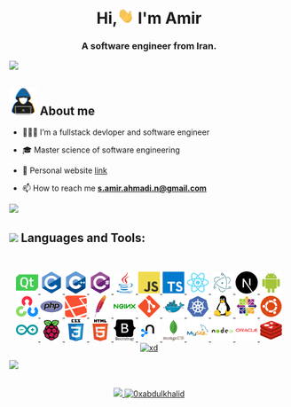 <h1 align="center">Hi,<img src="https://raw.githubusercontent.com/c0mm4nDer/c0mm4nDer/master/gifs/Hi.gif" width="30px" /> I'm Amir</h1>
<h3 align="center">A software engineer from Iran.</h3>
<img src="https://user-images.githubusercontent.com/73097560/115834477-dbab4500-a447-11eb-908a-139a6edaec5c.gif">

## <picture><img src = "https://raw.githubusercontent.com/c0mm4nDer/c0mm4nDer/master/gifs/about_me.gif" width = 50px></picture> **About me**


- 👨🏽‍💻 I’m a fullstack devloper and software engineer

- 🎓 Master science of software engineering

- 🔗 Personal website [link](https://itium.ir)

- 📫 How to reach me **s.amir.ahmadi.n@gmail.com**

<img src="https://user-images.githubusercontent.com/73097560/115834477-dbab4500-a447-11eb-908a-139a6edaec5c.gif"><br>

## <img src="https://media2.giphy.com/media/QssGEmpkyEOhBCb7e1/giphy.gif?cid=ecf05e47a0n3gi1bfqntqmob8g9aid1oyj2wr3ds3mg700bl&rid=giphy.gif" width ="25"><b  style="padding-bottom: 1px"> Languages and Tools:</b>
<br>


<p align="center"> 
<a href="https://www.qt.io/" target="_blank"> <img src="https://raw.githubusercontent.com/devicons/devicon/master/icons/qt/qt-original.svg" alt="c" width="40" height="40"/> </a>
<a href="https://www.cprogramming.com/" target="_blank"> <img src="https://raw.githubusercontent.com/devicons/devicon/master/icons/c/c-original.svg" alt="c" width="40" height="40"/> </a> <a href="https://www.w3schools.com/cpp/" target="_blank"> <img src="https://raw.githubusercontent.com/devicons/devicon/master/icons/cplusplus/cplusplus-original.svg" alt="cplusplus" width="40" height="40"/> <a href="https://dotnet.microsoft.com/en-us/languages/csharp" target="_blank"> <img src="https://raw.githubusercontent.com/devicons/devicon/master/icons/csharp/csharp-original.svg" alt="c" width="40" height="40"/> </a> <a href="https://www.java.com/" target="_blank"> <img src="https://raw.githubusercontent.com/devicons/devicon/master/icons/java/java-original.svg" alt="c" width="40" height="40"/> </a> <a href="https://www.javascript.com/" target="_blank"> <img src="https://raw.githubusercontent.com/devicons/devicon/master/icons/javascript/javascript-original.svg" alt="c" width="40" height="40"/> </a><a href="https://www.typescriptlang.org/" target="_blank"> <img src="https://raw.githubusercontent.com/devicons/devicon/master/icons/typescript/typescript-original.svg" alt="c" width="40" height="40"/> </a><a href="https://www.react.org/" target="_blank"> <img src="https://raw.githubusercontent.com/devicons/devicon/master/icons/react/react-original.svg" alt="c" width="40" height="40"/> </a><a href="https://www.electron.org/" target="_blank"> <img src="https://raw.githubusercontent.com/devicons/devicon/master/icons/electron/electron-original.svg" alt="c" width="40" height="40"/> </a><a href="https://www.nextjs.org/" target="_blank"> <img src="https://raw.githubusercontent.com/devicons/devicon/master/icons/nextjs/nextjs-original.svg" alt="c" width="40" height="40"/> </a> <a href="https://www.android.com/" target="_blank"> <img src="https://raw.githubusercontent.com/devicons/devicon/master/icons/android/android-original.svg" alt="c" width="40" height="40"/> </a>
</a><a href="https://www.opencv.org/" target="_blank"> <img src="https://raw.githubusercontent.com/devicons/devicon/master/icons/opencv/opencv-original.svg" alt="c" width="40" height="40"/> </a></a><a href="https://www.php.net/" target="_blank"> <img src="https://raw.githubusercontent.com/devicons/devicon/master/icons/php/php-original.svg" alt="c" width="40" height="40"/> </a></a><a href="https://www.laravel.com/" target="_blank"> <img src="https://raw.githubusercontent.com/devicons/devicon/master/icons/laravel/laravel-plain.svg" alt="c" width="40" height="40"/> </a><a href="https://www.apache.org/" target="_blank"> <img src="https://raw.githubusercontent.com/devicons/devicon/master/icons/apache/apache-original.svg" alt="c" width="40" height="40"/> </a><a href="https://www.nginx.com/" target="_blank"> <img src="https://raw.githubusercontent.com/devicons/devicon/master/icons/nginx/nginx-original.svg" alt="c" width="40" height="40"/> </a><a href="https://git-scm.com/" target="_blank"> <img src="https://raw.githubusercontent.com/devicons/devicon/master/icons/git/git-original.svg" alt="c" width="40" height="40"/> </a><a href="https://www.docker.com/" target="_blank"> <img src="https://raw.githubusercontent.com/devicons/devicon/master/icons/docker/docker-original.svg" alt="c" width="40" height="40"/> </a><a href="https://www.kubernetes.io/" target="_blank"> <img src="https://raw.githubusercontent.com/devicons/devicon/master/icons/kubernetes/kubernetes-plain.svg" alt="c" width="40" height="40"/> </a><a href="https://www.linux.org/" target="_blank"> <img src="https://raw.githubusercontent.com/devicons/devicon/master/icons/linux/linux-original.svg" alt="c" width="40" height="40"/> </a><a href="https://www.centos.org/" target="_blank"> <img src="https://raw.githubusercontent.com/devicons/devicon/master/icons/centos/centos-original.svg" alt="c" width="40" height="40"/> </a><a href="https://www.ubuntu.com/" target="_blank"> <img src="https://raw.githubusercontent.com/devicons/devicon/master/icons/ubuntu/ubuntu-plain.svg" alt="c" width="40" height="40"/> </a><a href="https://www.arduino.cc/" target="_blank"> <img src="https://raw.githubusercontent.com/devicons/devicon/master/icons/arduino/arduino-original.svg" alt="c" width="40" height="40"/> </a><a href="https://www.raspberrypi.org/" target="_blank"> <img src="https://raw.githubusercontent.com/devicons/devicon/master/icons/raspberrypi/raspberrypi-original.svg" alt="c" width="40" height="40"/> </a></a> <a href="https://www.w3schools.com/css/" target="_blank"> <img src="https://raw.githubusercontent.com/devicons/devicon/master/icons/css3/css3-original-wordmark.svg" alt="css3" width="40" height="40"/> <img src="https://raw.githubusercontent.com/devicons/devicon/master/icons/html5/html5-original-wordmark.svg" alt="html5" width="40" height="40"/> </a> <a href="https://getbootstrap.com" target="_blank"> <img src="https://raw.githubusercontent.com/devicons/devicon/master/icons/bootstrap/bootstrap-plain-wordmark.svg" alt="bootstrap" width="40" height="40"/><a href="https://www.neo4j.com/" target="_blank"> <img src="https://raw.githubusercontent.com/devicons/devicon/master/icons/neo4j/neo4j-original.svg" alt="c" width="40" height="40"/> </a> <a href="https://www.mongodb.com/" target="_blank"> <img src="https://raw.githubusercontent.com/devicons/devicon/master/icons/mongodb/mongodb-original-wordmark.svg" alt="mongodb" width="40" height="40"/> </a> <a href="https://www.mysql.com/" target="_blank"> <img src="https://raw.githubusercontent.com/devicons/devicon/master/icons/mysql/mysql-original-wordmark.svg" alt="mysql" width="40" height="40"/> </a> <a href="https://nodejs.org" target="_blank"> <img src="https://raw.githubusercontent.com/devicons/devicon/master/icons/nodejs/nodejs-original-wordmark.svg" alt="nodejs" width="40" height="40"/> </a> <a href="https://www.oracle.com/" target="_blank"> <img src="https://raw.githubusercontent.com/devicons/devicon/master/icons/oracle/oracle-original.svg" alt="oracle" width="40" height="40"/> </a> <a href="https://www.redis.io" target="_blank"> <img src="https://raw.githubusercontent.com/devicons/devicon/master/icons/redis/redis-original.svg" alt="redis" width="40" height="40"/> <a href="https://www.adobe.com/products/xd.html" target="_blank"> <img src="https://cdn.worldvectorlogo.com/logos/adobe-xd.svg" alt="xd" width="40" height="40"/> </a>  </p>


<img src="https://user-images.githubusercontent.com/73097560/115834477-dbab4500-a447-11eb-908a-139a6edaec5c.gif"><br><br>
<div align="center">

<a href="https://github.com/c0mm4nDer/">
  <img src="https://github-readme-stats.vercel.app/api?username=c0mm4nDer&show_icons=true&theme=dracula" width="450"/>
  <img src="https://github-readme-stats.vercel.app/api/top-langs/?username=c0mm4nDer&layout=compact&show_icons=true&theme=dracula" width="375"  alt="0xabdulkhalid"/>

</a>
</div>


</div>
